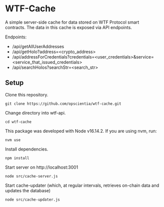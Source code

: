 # WTF-Cache
A simple server-side cache for data stored on WTF Protocol smart contracts. The data in this cache is exposed via API endpoints.

Endpoints:
- /api/getAllUserAddresses
- /api/getHolo?address=<crypto_address>
- /api/addressForCredentials?credentials=<user_credentials>&service=<service_that_issued_credentials>
- /api/searchHolos?searchStr=<search_str>


## Setup
Clone this repository.

    git clone https://github.com/opscientia/wtf-cache.git
    
Change directory into wtf-api.

    cd wtf-cache

This package was developed with Node v16.14.2. If you are using nvm, run:

    nvm use

Install dependencies.

    npm install

Start server on http://localhost:3001

    node src/cache-server.js

Start cache-updater (which, at regular intervals, retrieves on-chain data and updates the database)

    node src/cache-updater.js

